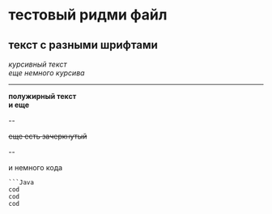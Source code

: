 # тестовый ридми файл
## текст с разными шрифтами
*курсивный текст* <br>
*еще немного курсива* <br>

---


**полужирный текст** <br>
**и еще** <br>

--

~~еще есть зачеркнутый~~ <br>

--

и немного кода 
```
```Java
cod
cod
cod
```
 